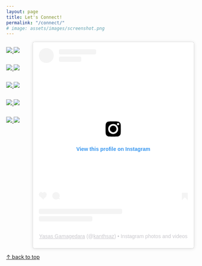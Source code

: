 ```yaml
---
layout: page
title: Let's Connect!
permalink: "/connect/"
# image: assets/images/screenshot.png
---
```


<div style="display: flex; justify-content: space-between; max-width: 1000px; margin: auto;">

  <!-- Badges Section -->
  <div style="flex: 1; display: flex; flex-direction: column; align-items: flex-start;">
    <p>
      <a href="https://www.linkedin.com/in/kanthakeyasas">
        <img src="https://img.shields.io/badge/LinkedIn-0077B5?logo=linkedin&logoColor=white&style=for-the-badge">
      </a>
      <a href="https://twitter.com/kanthake">
        <img src="https://img.shields.io/badge/Twitter-1DA1F2?logo=twitter&logoColor=white&style=for-the-badge">
      </a>
    </p>
    <p>
      <a href="https://www.researchgate.net/profile/Yasas-Gamagedara">
        <img src="https://img.shields.io/badge/ResearchGate-00CCBB?logo=researchgate&logoColor=white&style=for-the-badge">
      </a>  
      <a href="https://scholar.google.com/citations?user=5Ftw3bwAAAAJ&hl=en">
        <img src="https://img.shields.io/badge/Google_Scholar-4285F4?logo=google-scholar&logoColor=white&style=for-the-badge">
      </a>
    </p>
    <p>
      <a href="https://www.facebook.com/kanthake/">
        <img src="https://img.shields.io/badge/Facebook-1877F2?logo=facebook&logoColor=white&style=for-the-badge">
      </a>
      <a href="https://instagram.com/kanthsaz">
        <img src="https://img.shields.io/badge/Instagram-E4405F?logo=instagram&logoColor=white&style=for-the-badge">
      </a>
    </p>
    <p>
      <a href="https://github.com/kanthsaz">
        <img src="https://img.shields.io/badge/GitHub-000?logo=github&logoColor=white&style=for-the-badge">
      </a>
      <a href="https://stackoverflow.com/users/28096213/kanthsaz">
        <img src="https://img.shields.io/badge/Stack_Overflow-F58025?logo=stackoverflow&logoColor=white&style=for-the-badge">
      </a>
    </p>
    <p>
      <a href="mailto:kanthakeyasas@gmail.com">
        <img src="https://img.shields.io/badge/Email-D14836?logo=gmail&logoColor=white&style=for-the-badge">
      </a>
      <a href="https://www.youtube.com/@kanthakeyasas">
        <img src="https://img.shields.io/badge/YouTube-FF0000?logo=youtube&logoColor=white&style=for-the-badge">
      </a>
    </p>
  </div>

  <!-- Instagram Post Section -->
  <div style="flex: 1; max-width: 540px; margin-left: 20px;">
    <blockquote class="instagram-media" data-instgrm-permalink="https://www.instagram.com/kanthsaz/?utm_source=ig_embed&amp;utm_campaign=loading" data-instgrm-version="14" style="background:#FFF; border:0; border-radius:3px; box-shadow:0 0 1px 0 rgba(0,0,0,0.5),0 1px 10px 0 rgba(0,0,0,0.15); margin: 1px; padding:0; width:100%;">
      <div style="padding:16px;">
        <a href="https://www.instagram.com/kanthsaz/?utm_source=ig_embed&amp;utm_campaign=loading" style="background:#FFFFFF; line-height:0; padding:0 0; text-align:center; text-decoration:none; width:100%;" target="_blank">
          <div style="display: flex; flex-direction: row; align-items: center;">
            <div style="background-color: #F4F4F4; border-radius: 50%; height: 40px; margin-right: 14px; width: 40px;"></div>
            <div style="display: flex; flex-direction: column; flex-grow: 1; justify-content: center;">
              <div style="background-color: #F4F4F4; border-radius: 4px; height: 14px; margin-bottom: 6px; width: 100px;"></div>
              <div style="background-color: #F4F4F4; border-radius: 4px; height: 14px; width: 60px;"></div>
            </div>
          </div>
          <div style="padding: 19% 0;"></div>
          <div style="display:block; height:50px; margin:0 auto 12px; width:50px;">
            <svg width="50px" height="50px" viewBox="0 0 60 60" version="1.1" xmlns="http://www.w3.org/2000/svg" xmlns:xlink="http://www.w3.org/1999/xlink">
              <g stroke="none" stroke-width="1" fill="none" fill-rule="evenodd">
                <g transform="translate(-511.000000, -20.000000)" fill="#000000">
                  <g>
                    <path d="M556.869,30.41 C554.814,30.41 553.148,32.076 553.148,34.131 C553.148,36.186 554.814,37.852 556.869,37.852 C558.924,37.852 560.59,36.186 560.59,34.131 C560.59,32.076 558.924,30.41 556.869,30.41 M541,60.657 C535.114,60.657 530.342,55.887 530.342,50 C530.342,44.114 535.114,39.342 541,39.342 C546.887,39.342 551.658,44.114 551.658,50 C551.658,55.887 546.887,60.657 541,60.657 M541,33.886 C532.1,33.886 524.886,41.1 524.886,50 C524.886,58.899 532.1,66.113 541,66.113 C549.9,66.113 557.115,58.899 557.115,50 C557.115,41.1 549.9,33.886 541,33.886 M565.378,62.101 C565.244,65.022 564.756,66.606 564.346,67.663 C563.803,69.06 563.154,70.057 562.106,71.106 C561.058,72.155 560.06,72.803 558.662,73.347 C557.607,73.757 556.021,74.244 553.102,74.378 C549.944,74.521 548.997,74.552 541,74.552 C533.003,74.552 532.056,74.521 528.898,74.378 C525.979,74.244 524.393,73.757 523.338,73.347 C521.94,72.803 520.942,72.155 519.894,71.106 C518.846,70.057 518.197,69.06 517.654,67.663 C517.244,66.606 516.755,65.022 516.623,62.101 C516.479,58.943 516.448,57.996 516.448,50 C516.448,42.003 516.479,41.056 516.623,37.899 C516.755,34.978 517.244,33.391 517.654,32.338 C518.197,30.938 518.846,29.942 519.894,28.894 C520.942,27.846 521.94,27.196 523.338,26.654 C524.393,26.244 525.979,25.756 528.898,25.623 C532.057,25.479 533.004,25.448 541,25.448 C548.997,25.448 549.943,25.479 553.102,25.623 C556.021,25.756 557.607,26.244 558.662,26.654 C560.06,27.196 561.058,27.846 562.106,28.894 C563.154,29.942 563.803,30.938 564.346,32.338 C564.756,33.391 565.244,34.978 565.378,37.899 C565.522,41.056 565.552,42.003 565.552,50 C565.552,57.996 565.522,58.943 565.378,62.101 M570.82,37.631 C570.674,34.438"></path>
                  </g>
                </g>
              </g>
            </svg>
          </div>
          <div style="padding-top: 8px;">
            <div style="color:#3897f0; font-family:Arial,sans-serif; font-size:14px; font-style:normal; font-weight:550; line-height:18px;">View this profile on Instagram</div>
          </div>
          <div style="padding: 12.5% 0;"></div>
          <div style="display: flex; flex-direction: row; margin-bottom: 14px; align-items: center;">
            <div>
              <div style="background-color: #F4F4F4; border-radius: 50%; height: 12.5px; width: 12.5px; transform: translateX(0px) translateY(7px);"></div>
              <div style="background-color: #F4F4F4; height: 12.5px; transform: rotate(-45deg) translateX(3px) translateY(1px); width: 12.5px; flex-grow: 0; margin-right: 14px; margin-left: 2px;"></div>
              <div style="background-color: #F4F4F4; border-radius: 50%; height: 12.5px; width: 12.5px; transform: translateX(9px) translateY(-18px);"></div>
            </div>
            <div style="margin-left: 8px;">
              <div style="background-color: #F4F4F4; border-radius: 50%; flex-grow: 0; height: 20px; width: 20px;"></div>
              <div style="width: 0; height: 0; border-top: 2px solid transparent; border-left: 6px solid #f4f4f4; border-bottom: 2px solid transparent; transform: translateX(16px) translateY(-4px) rotate(30deg)"></div>
            </div>
            <div style="margin-left: auto;">
              <div style="width: 0px; border-top: 8px solid #F4F4F4; border-right: 8px solid transparent; transform: translateY(16px);"></div>
              <div style="background-color: #F4F4F4; flex-grow: 0; height: 12px; width: 16px; transform: translateY(-4px);"></div>
              <div style="width: 0; height: 0; border-top: 8px solid #F4F4F4; border-left: 8px solid transparent; transform: translateY(-4px) translateX(8px);"></div>
            </div>
          </div>
          <div style="display: flex; flex-direction: column; flex-grow: 1; justify-content: center; margin-bottom: 24px;">
            <div style="background-color: #F4F4F4; border-radius: 4px; flex-grow: 0; height: 14px; margin-bottom: 6px; width: 224px;"></div>
            <div style="background-color: #F4F4F4; border-radius: 4px; flex-grow: 0; height: 14px; width: 144px;"></div>
          </div>
        </a>
        <p style="color:#c9c8cd; font-family:Arial,sans-serif; font-size:14px; line-height:17px; margin-bottom:0; margin-top:8px; overflow:hidden; padding:8px 0 7px; text-align:center; text-overflow:ellipsis; white-space:nowrap;">
          <a href="https://www.instagram.com/kanthsaz/?utm_source=ig_embed&amp;utm_campaign=loading" style="color:#c9c8cd; font-family:Arial,sans-serif; font-size:14px; font-style:normal; font-weight:normal; line-height:17px;" target="_blank">Yasas Gamagedara</a> (@<a href="https://www.instagram.com/kanthsaz/?utm_source=ig_embed&amp;utm_campaign=loading" style="color:#c9c8cd; font-family:Arial,sans-serif; font-size:14px; font-style:normal; font-weight:normal; line-height:17px;" target="_blank">kanthsaz</a>) • Instagram photos and videos
        </p>
      </div>
    </blockquote>
    <script async src="//www.instagram.com/embed.js"></script>
  </div>
</div>

[↑ back to top](#top)